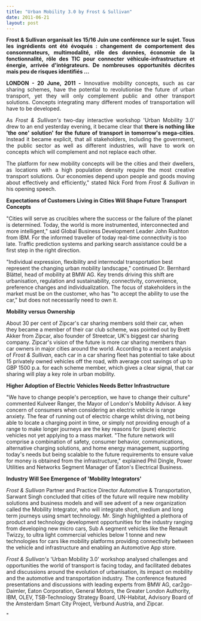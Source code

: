 ```yaml
---
title: "Urban Mobility 3.0 by Frost & Sullivan"
date: 2011-06-21
layout: post
---
```


<p style="text-align: justify"><strong>Frost & Sullivan organisait les 15/16 Juin une conférence sur le sujet. Tous les ingrédients ont été évoqués : changement de comportement des consommateurs, multimodalité, rôle des données, économie de la fonctionnalité, rôle des TIC pour connecter véhicule-infrastructure et énergie, arrivée d'intégrateurs. De nombreuses opportunités décrites mais peu de risques identifiés ...</strong></p> <p style="text-align: justify"><strong>LONDON</strong><strong> - </strong><strong>20 June, 2011</strong><strong> -</strong> Innovative mobility concepts, such as car sharing schemes, have the potential to revolutionise the future of urban transport, yet they will only complement public and other transport solutions. Concepts integrating many different modes of transportation will have to be developed.</p> <p style="text-align: justify">As <em>Frost & Sullivan's</em> two-day interactive workshop 'Urban Mobility 3.0' drew to an end yesterday evening, it became clear that <strong>there is nothing like 'the one' solution' for the future of transport in tomorrow's mega-cities</strong>. Instead it became explicit, that all stakeholders, including the government, the public sector as well as different industries, will have to work on concepts which will complement and not replace each other.</p> <p style="text-align: justify">The platform for new mobility concepts will be the cities and their dwellers, as locations with a high population density require the most creative transport solutions. Our economies depend upon people and goods moving about effectively and efficiently," stated Nick Ford from <em>Frost & Sullivan</em> in his opening speech. </p>  <!--more-->   <p style=""text-align: justify""><strong>Expectations of Customers Living in Cities Will Shape Future Transport Concepts</strong></p> <p style=""text-align: justify"">"Cities will serve as crucibles where the success or the failure of the planet is determined. Today, the world is more instrumented, interconnected and more intelligent," said Global Business Development Leader John Rushton from IBM. For the informed traveller of today real-time connectivity is too late. Traffic prediction systems and parking search assistance could be a first step in the right direction.</p> <p style=""text-align: justify"">"Individual expression, flexibility and intermodal transportation best represent the changing urban mobility landscape," continued Dr. Bernhard Blättel, head of mobility at BMW AG. Key trends driving this shift are urbanisation, regulation and sustainability, connectivity, convenience, preference changes and individualization. The focus of stakeholders in the market must be on the customer, who has "to accept the ability to use the car," but does not necessarily need to own it.</p> <p style=""text-align: justify""><strong>Mobility versus Ownership</strong></p> <p style=""text-align: justify"">About 30 per cent of Zipcar's car sharing members sold their car, when they became a member of their car club scheme, was pointed out by Brett Akker from Zipcar, also founder of Streetcar, UK's biggest car sharing company. Zipcar's vision of the future is more car sharing members than car owners in major cities around the world. According to a recent analysis of <em>Frost & Sullivan</em>, each car in a car sharing fleet has potential to take about 15 privately owned vehicles off the road, with average cost savings of up to GBP 1500 p.a. for each scheme member, which gives a clear signal, that car sharing will play a key role in urban mobility.</p> <p style=""text-align: justify""><strong>Higher Adoption of Electric Vehicles Needs Better Infrastructure</strong></p> <p style=""text-align: justify"">"We have to change people's perception, we have to change their culture" commented Kulveer Ranger, the Mayor of London's Mobility Advisor. A key concern of consumers when considering an electric vehicle is range anxiety. The fear of running out of electric charge whilst driving, not being able to locate a charging point in time, or simply not providing enough of a range to make longer journeys are the key reasons for (pure) electric vehicles not yet applying to a mass market. "The future network will comprise a combination of safety, consumer behavior, communications, alternative charging solutions, and home energy management, supporting today's needs but being scalable to the future requirements to ensure value for money is obtained from the infrastructure," explained Phil Dingle, Power Utilities and Networks Segment Manager of Eaton's Electrical Business.</p> <p style=""text-align: justify""><strong>Industry Will See Emergence of 'Mobility Integrators'</strong></p> <p style=""text-align: justify""><em>Frost & Sullivan</em> Partner and Practice Director Automotive & Transportation, Sarwant Singh concluded that cities of the future will require new mobility solutions and business models and will see advent of a new organization called the Mobility Integrator, who will integrate short, medium and long term journeys using smart technology. Mr. Singh highlighted a plethora of product and technology development opportunities for the industry ranging from developing new micro cars, Sub A segment vehicles like the Renault Twizzy, to ultra light commercial vehicles below 1 tonne and new technologies for cars like mobility platforms providing connectivity between the vehicle and infrastructure and enabling an Automotive App store.</p> <p style=""text-align: justify""><em>Frost & Sullivan's</em> 'Urban Mobility 3.0' workshop analysed challenges and opportunities the world of transport is facing today, and facilitated debates and discussions around the evolution of urbanisation, its impact on mobility and the automotive and transportation industry. The conference featured presentations and discussions with leading experts from BMW AG, car2go-Daimler, Eaton Corporation, General Motors, the Greater London Authority, IBM, OLEV, TSB-Technology Strategy Board, UN-Habitat, Advisory Board of the Amsterdam Smart City Project, Verbund Austria, and Zipcar.</p>"